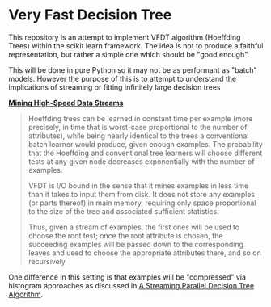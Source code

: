 
Very Fast Decision Tree
=======================

This repository is an attempt to implement VFDT algorithm (Hoeffding Trees) within the scikit learn framework. The idea is not to produce a faithful representation, but rather a simple one which should be "good enough". 

This will be done in pure Python so it may not be as performant as "batch" models. However the purpose of this is to attempt to understand the implications of streaming or fitting infinitely large decision trees

**[Mining High-Speed Data Streams](https://homes.cs.washington.edu/~pedrod/papers/kdd00.pdf)**

>  Hoeffding trees can be learned in constant time per example (more precisely,
>  in time that is worst-case proportional to the number of
>  attributes), while being nearly identical to the trees a conventional
>  batch learner would produce, given enough examples.
>  The probability that the Hoeffding and conventional
>  tree learners will choose different tests at any given node decreases
>  exponentially with the number of examples. 
>  
>  VFDT is I/O bound in the sense
>  that it mines examples in less time than it takes to input
>  them from disk. It does not store any examples (or parts
>  thereof) in main memory, requiring only space proportional
>  to the size of the tree and associated sufficient statistics.
>  
>  Thus, given a stream of examples, the
>  first ones will be used to choose the root test; once the root
>  attribute is chosen, the succeeding examples will be passed
>  down to the corresponding leaves and used to choose the appropriate
>  attributes there, and so on recursively

One difference in this setting is that examples will be "compressed" via histogram approaches as discussed in [A Streaming Parallel Decision Tree Algorithm](http://www.jmlr.org/papers/volume11/ben-haim10a/ben-haim10a.pdf).


